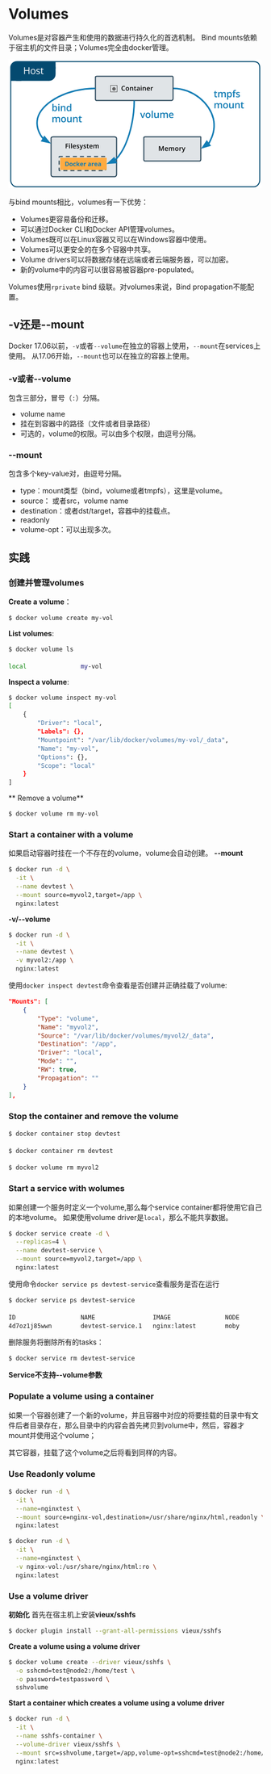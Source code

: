 # Volumes
Volumes是对容器产生和使用的数据进行持久化的首选机制。
Bind mounts依赖于宿主机的文件目录；Volumes完全由docker管理。

![](pics/tom-volume.png)

与bind mounts相比，volumes有一下优势：
* Volumes更容易备份和迁移。
* 可以通过Docker CLI和Docker API管理volumes。
* Volumes既可以在Linux容器又可以在Windows容器中使用。
* Volumes可以更安全的在多个容器中共享。
* Volume drivers可以将数据存储在远端或者云端服务器，可以加密。
* 新的volume中的内容可以很容易被容器pre-populated。

Volumes使用`rprivate` bind 级联。对volumes来说，Bind propagation不能配置。

## -v还是--mount
Docker 17.06以前，`-v`或者`--volume`在独立的容器上使用，`--mount`在services上使用。
从17.06开始，`--mount`也可以在独立的容器上使用。

### -v或者--volume
包含三部分，冒号（`:`）分隔。
* volume name
* 挂在到容器中的路径（文件或者目录路径）
* 可选的，volume的权限。可以由多个权限，由逗号分隔。

### --mount
包含多个key-value对，由逗号分隔。
* type：mount类型（bind，volume或者tmpfs），这里是volume。
* source： 或者src，volume name
* destination：或者dst/target，容器中的挂载点。
* readonly
* volume-opt：可以出现多次。

## 实践
### 创建并管理volumes

**Create a volume**：
```sh
$ docker volume create my-vol
```

**List volumes**:
```sh
$ docker volume ls

local               my-vol
```

**Inspect a volume**:
```sh
$ docker volume inspect my-vol
[
    {
        "Driver": "local",
        "Labels": {},
        "Mountpoint": "/var/lib/docker/volumes/my-vol/_data",
        "Name": "my-vol",
        "Options": {},
        "Scope": "local"
    }
]
```

** Remove a volume**
```sh
$ docker volume rm my-vol
```

### Start a container with a volume
如果启动容器时挂在一个不存在的volume，volume会自动创建。
**--mount**
```sh
$ docker run -d \
  -it \
  --name devtest \
  --mount source=myvol2,target=/app \
  nginx:latest
```

**-v/--volume**
```sh
$ docker run -d \
  -it \
  --name devtest \
  -v myvol2:/app \
  nginx:latest
```

使用`docker inspect devtest`命令查看是否创建并正确挂载了volume:
```json
"Mounts": [
    {
        "Type": "volume",
        "Name": "myvol2",
        "Source": "/var/lib/docker/volumes/myvol2/_data",
        "Destination": "/app",
        "Driver": "local",
        "Mode": "",
        "RW": true,
        "Propagation": ""
    }
],
```

### Stop the container and remove the volume
```sh
$ docker container stop devtest

$ docker container rm devtest

$ docker volume rm myvol2
```

### Start a service with wolumes
如果创建一个服务时定义一个volume,那么每个service container都将使用它自己的本地volume。
如果使用volume driver是`local`，那么不能共享数据。
```sh
$ docker service create -d \
  --replicas=4 \
  --name devtest-service \
  --mount source=myvol2,target=/app \
  nginx:latest
```

使用命令`docker service ps devtest-service`查看服务是否在运行
```sh
$ docker service ps devtest-service

ID                  NAME                IMAGE               NODE                DESIRED STATE       CURRENT STATE            ERROR               PORTS
4d7oz1j85wwn        devtest-service.1   nginx:latest        moby                Running             Running 14 seconds ago   
```
删除服务将删除所有的tasks：

```sh
$ docker service rm devtest-service
```

**Service不支持--volume参数**

### Populate a volume using a container
如果一个容器创建了一个新的volume，并且容器中对应的将要挂载的目录中有文件后者目录存在，那么目录中的内容会首先拷贝到volume中，然后，容器才mount并使用这个volume；

其它容器，挂载了这个volume之后将看到同样的内容。

### Use Readonly volume
```sh
$ docker run -d \
  -it \
  --name=nginxtest \
  --mount source=nginx-vol,destination=/usr/share/nginx/html,readonly \
  nginx:latest
```

```sh
$ docker run -d \
  -it \
  --name=nginxtest \
  -v nginx-vol:/usr/share/nginx/html:ro \
  nginx:latest
```

### Use a volume driver
**初始化**
首先在宿主机上安装**vieux/sshfs**
```sh
$ docker plugin install --grant-all-permissions vieux/sshfs
```
**Create a volume using a volume driver**
```sh
$ docker volume create --driver vieux/sshfs \
  -o sshcmd=test@node2:/home/test \
  -o password=testpassword \
  sshvolume
```
**Start a container which creates a volume using a volume driver**
```sh
$ docker run -d \
  -it \
  --name sshfs-container \
  --volume-driver vieux/sshfs \
  --mount src=sshvolume,target=/app,volume-opt=sshcmd=test@node2:/home/test,volume-opt=password=testpassword \
  nginx:latest
```





